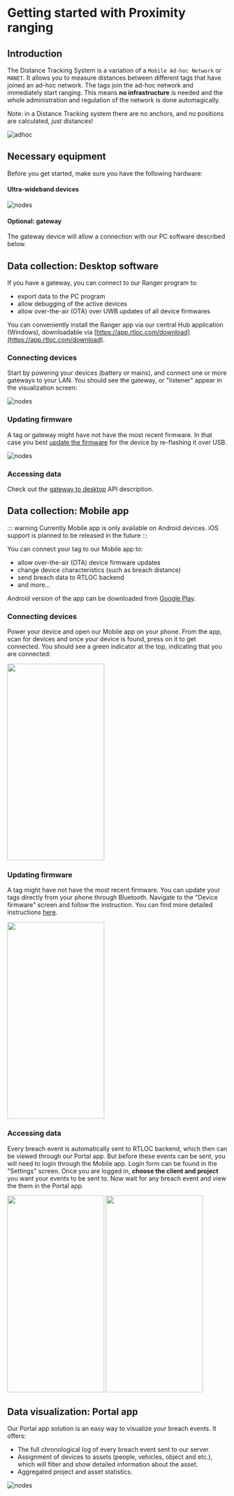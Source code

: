 # Getting started with Proximity ranging

## Introduction

The Distance Tracking System is a variation of a `Mobile Ad-hoc Network` or `MANET`. It allows you to measure distances between different tags that have joined an ad-hoc network.
The tags join the ad-hoc network and immediately start ranging. This means **no infrastructure** is needed and the whole administration and regulation of the network is done automagically.

Note: in a Distance Tracking system there are no anchors, and no positions are calculated, just distances!

![adhoc](./img/adhoc.png)

## Necessary equipment

Before you get started, make sure you have the following hardware:

#### Ultra-wideband devices

![nodes](./img/adhoc_nodes.png)

#### Optional: gateway

The gateway device will allow a connection with our PC software described below.

## Data collection: Desktop software

If you have a gateway, you can connect to our Ranger program to:

-   export data to the PC program
-   allow debugging of the active devices
-   allow over-the-air (OTA) over UWB updates of all device firmwares

You can conveniently install the Ranger app via our central Hub application (Windows), downloadable via [https://app.rtloc.com/download](https://app.rtloc.com/download).

### Connecting devices

Start by powering your devices (battery or mains), and connect one or more gateways to your LAN. You should see the gateway, or "listener" appear in the visualization screen:

![nodes](./img/listeners.jpg)

### Updating firmware

A tag or gateway might have not have the most recent firmware. In that case you best [update the firmware](/reference/fwupdate) for the device by re-flashing it over USB.

![nodes](./img/downloading_fw.png)

### Accessing data

Check out the [gateway to desktop](/distancing/gateway_desktop.html) API description.

## Data collection: Mobile app

::: warning
Currently Mobile app is only available on Android devices. iOS support is planned to be released in the future
:::

You can connect your tag to our Mobile app to:

-   allow over-the-air (OTA) device firmware updates
-   change device characteristics (such as breach distance)
-   send breach data to RTLOC backend
-   and more...

Android version of the app can be downloaded from [Google Play](https://play.google.com/store/apps/details?id=com.rtloc.debug).

### Connecting devices

Power your device and open our Mobile app on your phone. From the app, scan for devices and once your device is found, press on it to get connected. You should see a green indicator at the top, indicating that you are connected:

<img src="./img/mobile-connect.jpg" width="222" height="450">

### Updating firmware

A tag might have not have the most recent firmware. You can update your tags directly from your phone through Bluetooth. Navigate to the "Device firmware" screen and follow the instruction. You can find more detailed instructions [here](/reference/fwupdate.html#_2-over-ble-dfu).

<img src="./img/mobile-DFU.jpg" width="222" height="450">

### Accessing data

Every breach event is automatically sent to RTLOC backend, which then can be viewed through our Portal app. But before these events can be sent, you will need to login through the Mobile app. Login form can be found in the "Settings" screen. Once you are logged in, **choose the client and project** you want your events to be sent to. Now wait for any breach event and view the them in the Portal app.

<img src="./img/mobile-login.jpg" width="222" height="450">
<img src="./img/mobile-loggedin.jpg" width="222" height="450">

## Data visualization: Portal app

Our Portal app solution is an easy way to visualize your breach events. It offers:

-   The full chronological log of every breach event sent to our server.
-   Assignment of devices to assets (people, vehicles, object and etc.), which will filter and show detailed information about the asset.
-   Aggregated project and asset statistics.

![nodes](./img/portalapp-summaries.jpg)
